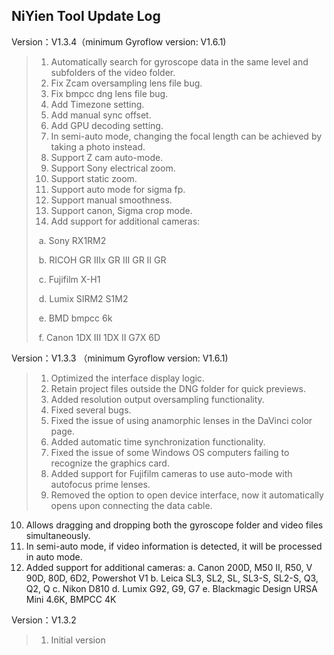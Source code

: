 ## NiYien Tool Update Log
Version：V1.3.4（minimum Gyroflow version: V1.6.1)
>1. Automatically search for gyroscope data in the same level and subfolders of the video folder.
>2. Fix Zcam oversampling lens file bug.
>3. Fix bmpcc dng lens file bug.
>4. Add Timezone setting.
>5. Add manual sync offset.
>6. Add GPU decoding setting.
>7. In semi-auto mode, changing the focal length can be achieved by taking a photo instead.
>8. Support Z cam auto-mode.
>9. Support Sony electrical zoom.
>10. Support static zoom.
>11. Support auto mode for sigma fp.
>12. Support manual smoothness.
>13. Support canon, Sigma crop mode.
>14. Add support for additional cameras:
>
>​	a. Sony RX1RM2
>
>​	b. RICOH GR IIIx GR III GR II GR
>
>​	c. Fujifilm X-H1
>
>​	d. Lumix SIRM2 S1M2
>
>​	e. BMD bmpcc 6k
>
>​	f. Canon 1DX III 1DX II G7X 6D

Version：V1.3.3 （minimum Gyroflow version: V1.6.1)

>1. Optimized the interface display logic.
>2. Retain project files outside the DNG folder for quick previews.
>3. Added resolution output oversampling functionality.
>4. Fixed several bugs.
>5. Fixed the issue of using anamorphic lenses in the DaVinci color page.
>6. Added automatic time synchronization functionality.
>7. Fixed the issue of some Windows OS computers failing to recognize the graphics card.
>8. Added support for Fujifilm cameras to use auto-mode with autofocus prime lenses.
>9. Removed the option to open device interface, now it automatically opens upon connecting the data cable.
  10. Allows dragging and dropping both the gyroscope folder and video files simultaneously.
  11. In semi-auto mode, if video information is detected, it will be processed in auto mode.
  12. Added support for additional cameras:
         a. Canon 200D, M50 II, R50, V 90D, 80D, 6D2, Powershot V1
         b. Leica SL3, SL2, SL, SL3-S, SL2-S, Q3, Q2, Q
         c. Nikon D810
         d. Lumix G92, G9, G7
         e. Blackmagic Design URSA Mini 4.6K, BMPCC 4K


Version：V1.3.2
>1. Initial version

